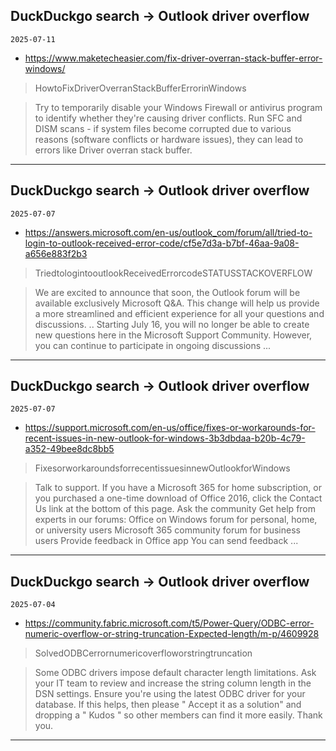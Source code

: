 ## DuckDuckgo search -> Outlook driver overflow
`2025-07-11`

* https://www.maketecheasier.com/fix-driver-overran-stack-buffer-error-windows/

<blockquote>
 HowtoFixDriverOverranStackBufferErrorinWindows
</blockquote>
<blockquote>
Try to temporarily disable your Windows Firewall or antivirus program to identify whether they're causing driver conflicts. Run SFC and DISM scans - if system files become corrupted due to various reasons (software conflicts or hardware issues), they can lead to errors like Driver overran stack buffer.
</blockquote>

---

## DuckDuckgo search -> Outlook driver overflow
`2025-07-07`

* https://answers.microsoft.com/en-us/outlook_com/forum/all/tried-to-login-to-outlook-received-error-code/cf5e7d3a-b7bf-46aa-9a08-a656e883f2b3

<blockquote>
 TriedtologintooutlookReceivedErrorcodeSTATUSSTACKOVERFLOW
</blockquote>
<blockquote>
We are excited to announce that soon, the Outlook forum will be available exclusively Microsoft Q&amp;A. This change will help us provide a more streamlined and efficient experience for all your questions and discussions. .. Starting July 16, you will no longer be able to create new questions here in the Microsoft Support Community. However, you can continue to participate in ongoing discussions ...
</blockquote>

---

## DuckDuckgo search -> Outlook driver overflow
`2025-07-07`

* https://support.microsoft.com/en-us/office/fixes-or-workarounds-for-recent-issues-in-new-outlook-for-windows-3b3dbdaa-b20b-4c79-a352-49bee8dc8bb5

<blockquote>
 FixesorworkaroundsforrecentissuesinnewOutlookforWindows
</blockquote>
<blockquote>
Talk to support. If you have a Microsoft 365 for home subscription, or you purchased a one-time download of Office 2016, click the Contact Us link at the bottom of this page. Ask the community Get help from experts in our forums: Office on Windows forum for personal, home, or university users Microsoft 365 community forum for business users Provide feedback in Office app You can send feedback ...
</blockquote>

---

## DuckDuckgo search -> Outlook driver overflow
`2025-07-04`

* https://community.fabric.microsoft.com/t5/Power-Query/ODBC-error-numeric-overflow-or-string-truncation-Expected-length/m-p/4609928

<blockquote>
 SolvedODBCerrornumericoverfloworstringtruncation
</blockquote>
<blockquote>
Some ODBC drivers impose default character length limitations. Ask your IT team to review and increase the string column length in the DSN settings. Ensure you're using the latest ODBC driver for your database. If this helps, then please &quot; Accept it as a solution&quot; and dropping a &quot; Kudos &quot; so other members can find it more easily. Thank you.
</blockquote>

---

